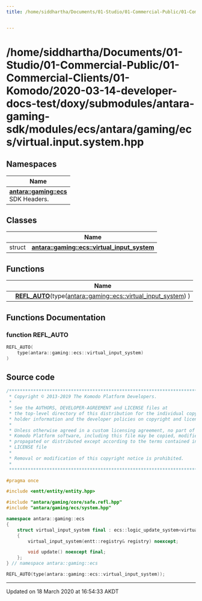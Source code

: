 ```yaml
---
title: /home/siddhartha/Documents/01-Studio/01-Commercial-Public/01-Commercial-Clients/01-Komodo/2020-03-14-developer-docs-test/doxy/submodules/antara-gaming-sdk/modules/ecs/antara/gaming/ecs/virtual.input.system.hpp


---
```


# /home/siddhartha/Documents/01-Studio/01-Commercial-Public/01-Commercial-Clients/01-Komodo/2020-03-14-developer-docs-test/doxy/submodules/antara-gaming-sdk/modules/ecs/antara/gaming/ecs/virtual.input.system.hpp







## Namespaces

| Name           |
| -------------- |
| **[antara::gaming::ecs](Namespaces/namespaceantara_1_1gaming_1_1ecs.md)** <br>SDK Headers.  |

## Classes

|                | Name           |
| -------------- | -------------- |
| struct | **[antara::gaming::ecs::virtual_input_system](Classes/structantara_1_1gaming_1_1ecs_1_1virtual__input__system.md)**  |


## Functions

|                | Name           |
| -------------- | -------------- |
|  | **[REFL_AUTO](Files/virtual_8input_8system_8hpp.md#function-refl_auto)**(type([antara::gaming::ecs::virtual_input_system](Classes/structantara_1_1gaming_1_1ecs_1_1virtual__input__system.md)) )  |







## Functions Documentation

### function REFL_AUTO

```cpp
REFL_AUTO(
    type(antara::gaming::ecs::virtual_input_system) 
)
```
































## Source code

```cpp
/******************************************************************************
 * Copyright © 2013-2019 The Komodo Platform Developers.                      *
 *                                                                            *
 * See the AUTHORS, DEVELOPER-AGREEMENT and LICENSE files at                  *
 * the top-level directory of this distribution for the individual copyright  *
 * holder information and the developer policies on copyright and licensing.  *
 *                                                                            *
 * Unless otherwise agreed in a custom licensing agreement, no part of the    *
 * Komodo Platform software, including this file may be copied, modified,     *
 * propagated or distributed except according to the terms contained in the   *
 * LICENSE file                                                               *
 *                                                                            *
 * Removal or modification of this copyright notice is prohibited.            *
 *                                                                            *
 ******************************************************************************/

#pragma once

#include <entt/entity/entity.hpp> 

#include "antara/gaming/core/safe.refl.hpp" 
#include "antara/gaming/ecs/system.hpp"     

namespace antara::gaming::ecs
{
    struct virtual_input_system final : ecs::logic_update_system<virtual_input_system>
    {
        virtual_input_system(entt::registry& registry) noexcept;

        void update() noexcept final;
    };
} // namespace antara::gaming::ecs

REFL_AUTO(type(antara::gaming::ecs::virtual_input_system));
```


-------------------------------

Updated on 18 March 2020 at 16:54:33 AKDT
